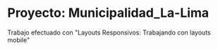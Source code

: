 # Proyecto: Municipalidad_La-Lima

Trabajo efectuado con "Layouts Responsivos: Trabajando con layouts mobile"